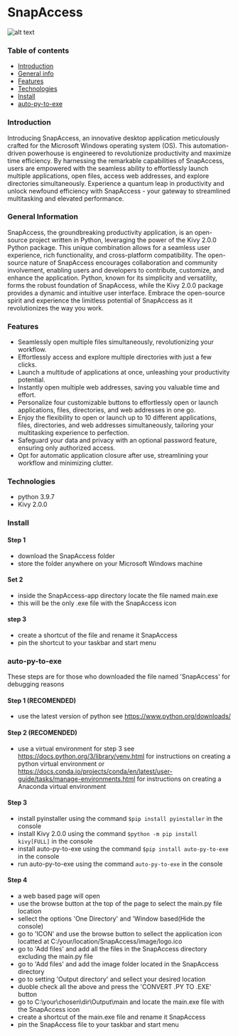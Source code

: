 # SnapAccess

![alt text](https://github.com/Garry0Host/SnapAccess/blob/main/SnapAccess/image/logo_dark.png)

### Table of contents
* [Introduction](#introduction)
* [General info](#general-info)
* [Features](#features)
* [Technologies](#technologies)
* [Install](#install)
* [auto-py-to-exe](#auto-py-to-exe)

### Introduction
Introducing SnapAccess, an innovative desktop application meticulously crafted for the Microsoft Windows operating system (OS). This automation-driven powerhouse is engineered to revolutionize productivity and maximize time efficiency. By harnessing the remarkable capabilities of SnapAccess, users are empowered with the seamless ability to effortlessly launch multiple applications, open files, access web addresses, and explore directories simultaneously. Experience a quantum leap in productivity and unlock newfound efficiency with SnapAccess - your gateway to streamlined multitasking and elevated performance.

### General Information
SnapAccess, the groundbreaking productivity application, is an open-source project written in Python, leveraging the power of the Kivy 2.0.0 Python package. This unique combination allows for a seamless user experience, rich functionality, and cross-platform compatibility. The open-source nature of SnapAccess encourages collaboration and community involvement, enabling users and developers to contribute, customize, and enhance the application. Python, known for its simplicity and versatility, forms the robust foundation of SnapAccess, while the Kivy 2.0.0 package provides a dynamic and intuitive user interface. Embrace the open-source spirit and experience the limitless potential of SnapAccess as it revolutionizes the way you work.

### Features
- Seamlessly open multiple files simultaneously, revolutionizing your workflow.
- Effortlessly access and explore multiple directories with just a few clicks.
- Launch a multitude of applications at once, unleashing your productivity potential.
- Instantly open multiple web addresses, saving you valuable time and effort.
- Personalize four customizable buttons to effortlessly open or launch applications, files, directories, and web addresses in one go.
- Enjoy the flexibility to open or launch up to 10 different applications, files, directories, and web addresses simultaneously, tailoring your multitasking experience to perfection.
- Safeguard your data and privacy with an optional password feature, ensuring only authorized access.
- Opt for automatic application closure after use, streamlining your workflow and minimizing clutter.

### Technologies
- python 3.9.7
- Kivy 2.0.0

### Install
#### Step 1
- download the SnapAccess folder
- store the folder anywhere on your Microsoft Windows machine
#### Set 2
- inside the SnapAccess-app directory locate the file named main.exe
- this will be the only .exe file with the SnapAccess icon
#### step 3
- create a shortcut of the file and rename it SnapAccess
- pin the shortcut to your taskbar and start menu

### auto-py-to-exe
These steps are for those who downloaded the file named 'SnapAccess' for debugging reasons
#### Step 1 (RECOMENDED)
- use the latest version of python see https://www.python.org/downloads/

#### Step 2 (RECOMENDED)
- use a virtual environment for step 3 see https://docs.python.org/3/library/venv.html for instructions on creating a python virtual environment or  https://docs.conda.io/projects/conda/en/latest/user-guide/tasks/manage-environments.html for instructions on creating a Anaconda virtual environment


#### Step 3
- install pyinstaller using the command `$pip install pyinstaller` in the console  
- install Kivy 2.0.0 using the command `$python -m pip install kivy[FULL]` in the console
- install auto-py-to-exe using the command `$pip install auto-py-to-exe` in the console
- run auto-py-to-exe using the command `auto-py-to-exe` in the console

#### Step 4
- a web based page will open
- use the browse button at the top of the page to select the main.py file location
- sellect the options 'One Directory' and 'Window based(Hide the console)
- go to 'ICON' and use the browse button to sellect the application icon locatted at C:/your/location/SnapAccess/image/logo.ico
- go to 'Add files' and add all the files in the SnapAccess directory excluding the main.py file
- go to 'Add files' and add the image folder located in the SnapAccess directory
- go to setting 'Output directory' and sellect your desired location
- duoble check all the above and press the 'CONVERT .PY TO .EXE' button
- go to C:\your\chosen\dir\Output\main and locate the main.exe file with the SnapAccess icon
- create a shortcut of the main.exe file and rename it SnapAccess
- pin the SnapAccess file to your taskbar and start menu
